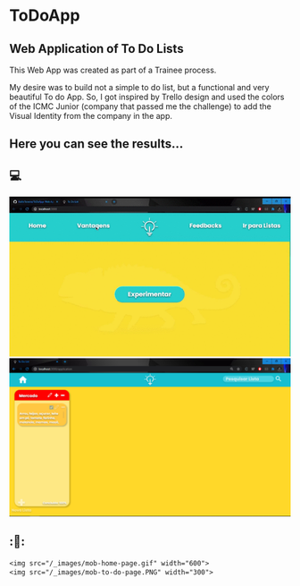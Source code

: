 # ToDoApp
## Web Application of To Do Lists

This Web App was created as part of a Trainee process.

My desire was to build not a simple to do list, but a functional and very beautiful To do App. So, I got inspired by Trello design and used the colors of the ICMC Junior (company that passed me the challenge) to add the Visual Identity from the company in the app.

## Here you can see the results...

## :computer:
<p align="center" > 
    <img src="/_images/home-page.gif" width="600">
    <img src="/_images/to-do-page.PNG" width="600">
</p>

## ::iphone::
<p align="center" > 

    <img src="/_images/mob-home-page.gif" width="600">
    <img src="/_images/mob-to-do-page.PNG" width="300">
</p>